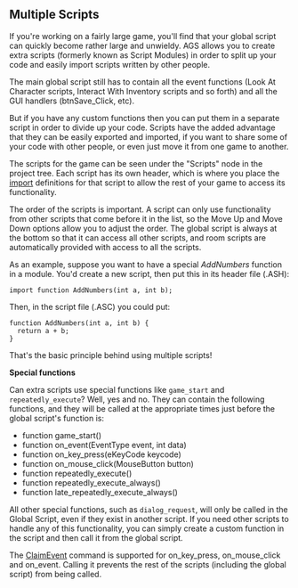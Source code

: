 Multiple Scripts
----------------

If you're working on a fairly large game, you'll find that your global
script can quickly become rather large and unwieldy. AGS allows you to
create extra scripts (formerly known as Script Modules) in order to
split up your code and easily import scripts written by other people.

The main global script still has to contain all the event functions
(Look At Character scripts, Interact With Inventory scripts and so
forth) and all the GUI handlers (btnSave_Click, etc).

But if you have any custom functions then you can put them in a separate
script in order to divide up your code. Scripts have the added advantage
that they can be easily exported and imported, if you want to share some
of your code with other people, or even just move it from one game to
another.

The scripts for the game can be seen under the "Scripts" node in the
project tree. Each script has its own header, which is where you place
the [import](enum#importkeyword) definitions for that script to
allow the rest of your game to access its functionality.

The order of the scripts is important. A script can only use
functionality from other scripts that come before it in the list, so the
Move Up and Move Down options allow you to adjust the order. The global
script is always at the bottom so that it can access all other scripts,
and room scripts are automatically provided with access to all the
scripts.

As an example, suppose you want to have a special *AddNumbers* function
in a module. You'd create a new script, then put this in its header file
(.ASH):

    import function AddNumbers(int a, int b);

Then, in the script file (.ASC) you could put:

    function AddNumbers(int a, int b) {
      return a + b;
    }

That's the basic principle behind using multiple scripts!

**Special functions**

Can extra scripts use special functions like `game_start` and
`repeatedly_execute`? Well, yes and no. They can contain the following
functions, and they will be called at the appropriate times just before
the global script's function is:

-   function game_start()
-   function on_event(EventType event, int data)
-   function on_key_press(eKeyCode keycode)
-   function on_mouse_click(MouseButton button)
-   function repeatedly_execute()
-   function repeatedly_execute_always()
-   function late_repeatedly_execute_always()

All other special functions, such as `dialog_request`, will only be
called in the Global Script, even if they exist in another script. If
you need other scripts to handle any of this functionality, you can
simply create a custom function in the script and then call it from the
global script.

The [ClaimEvent](Game#ClaimEvent) command is supported for
on_key_press, on_mouse_click and on_event. Calling it prevents the
rest of the scripts (including the global script) from being called.
